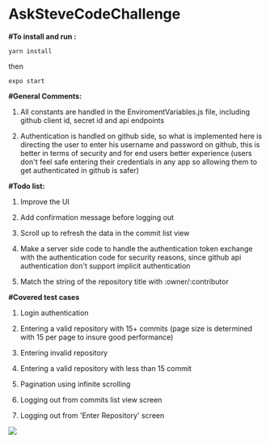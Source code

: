 # AskSteveCodeChallenge

**#To install and run :**

`yarn install` 

then 

`expo start`

**#General Comments:**

1. All constants are handled in the EnviromentVariables.js file, including github client id, secret id and api endpoints

2. Authentication is handled on github side, so what is implemented here is directing the user to enter his username and password on github, this is
better in terms of security and for end users better experience (users don't feel safe entering their credentials in any app so allowing
them to get authenticated in github is safer)


**#Todo list:**

1. Improve the UI

2. Add confirmation message before logging out

3. Scroll up to refresh the data in the commit list view

4. Make a server side code to handle the authentication token exchange with the authentication code for security reasons, since github api authentication don't support implicit authentication

5. Match the string of the repository title with :owner/:contributor

**#Covered test cases**

1. Login authentication

2. Entering a valid repository with 15+ commits (page size is determined with 15 per page to insure good performance)

3. Entering invalid repository

4. Entering a valid repository with less than 15 commit

5. Pagination using infinite scrolling

6. Logging out from commits list view screen

7. Logging out from 'Enter Repository' screen



![](ezgif.com-gif-maker.gif)
